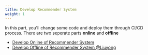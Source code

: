```yaml
---
title: Develop Recommender System
weight: 1
---
```


In this part, you'll change some code and deploy them through CI/CD process. There are two seperate parts **online** and **offline**

- [Develop Online of Recommender System](../online/readme)
- [Develop Offline of Recommender System @Liuyong](./offline/readme)
